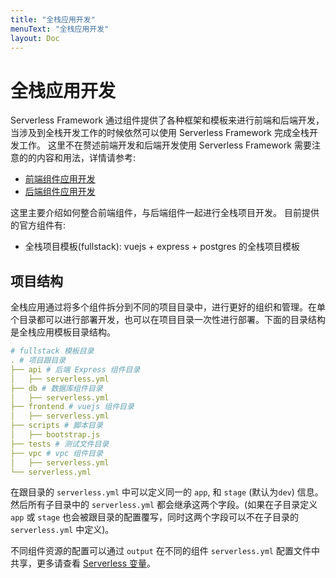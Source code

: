 ```yaml
---
title: "全栈应用开发"
menuText: "全栈应用开发"
layout: Doc
---
```


# 全栈应用开发
Serverless Framework 通过组件提供了各种框架和模板来进行前端和后端开发，当涉及到全栈开发工作的时候依然可以使用 Serverless Framework 完成全栈开发工作。 这里不在赘述前端开发和后端开发使用 Serverless Framework 需要注意的的内容和用法，详情请参考:

- [前端组件应用开发](./frontend)
- [后端组件应用开发](./backend)

这里主要介绍如何整合前端组件，与后端组件一起进行全栈项目开发。 目前提供的官方组件有:

- 全栈项目模板(fullstack): vuejs + express + postgres 的全栈项目模板

## 项目结构

全栈应用通过将多个组件拆分到不同的项目目录中，进行更好的组织和管理。在单个目录都可以进行部署开发，也可以在项目目录一次性进行部署。下面的目录结构是全栈应用模板目录结构。

```yml
# fullstack 模板目录
. # 项目跟目录
├── api # 后端 Express 组件目录
│   ├── serverless.yml
├── db # 数据库组件目录
│   ├── serverless.yml
├── frontend # vuejs 组件目录
│   ├── serverless.yml
├── scripts # 脚本目录
│   ├── bootstrap.js
├── tests # 测试文件目录
├── vpc # vpc 组件目录
│   ├── serverless.yml
└── serverless.yml
```

在跟目录的 `serverless.yml` 中可以定义同一的 `app`, 和 `stage` (默认为`dev`) 信息。 然后所有子目录中的 `serverless.yml` 都会继承这两个字段。(如果在子目录定义 `app` 或 `stage` 也会被跟目录的配置覆写，同时这两个字段可以不在子目录的 `serverless.yml` 中定义)。

不同组件资源的配置可以通过 `output` 在不同的组件 `serverless.yml` 配置文件中共享，更多请查看 [Serverless 变量](../basic/variables)。
